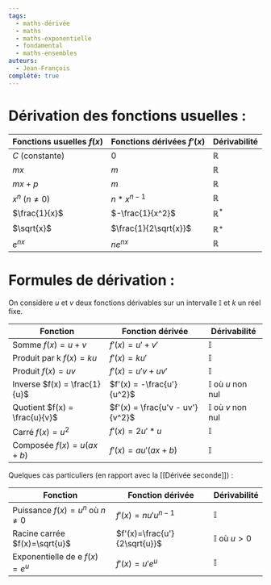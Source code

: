 ```yaml
---
tags:
  - maths-dérivée
  - maths
  - maths-exponentielle
  - fondamental
  - maths-ensembles
auteurs:
  - Jean-François
complété: true
---
```

# Dérivation des fonctions usuelles :

| Fonctions usuelles $f(x)$ | Fonctions dérivées $f'(x)$ | Dérivabilité |
|---------------------------|----------------------------|--------------|
| $C$ (constante)           | $0$                        | $\mathbb{R}$ |
| $mx$                      | $m$                        | $\mathbb{R}$ |
| $mx+p$                    | $m$                        | $\mathbb{R}$ |
| $x^n$ ($n\neq 0$)         | $n*x^{n-1}$                 | $\mathbb{R}$ |
| $\frac{1}{x}$             | $-\frac{1}{x^2}$           | $\mathbb{R}^*$|
| $\sqrt{x}$                | $\frac{1}{2\sqrt{x}}$      | $\mathbb{R}^+$|
| $e^{nx}$                  | $ne^{nx}$                  | $\mathbb{R}$ |

# Formules de dérivation : 
On considère $u$ et $v$ deux fonctions dérivables sur un intervalle $\mathbb{I}$ et $k$ un réel fixe.

| Fonction                          | Fonction dérivée                            | Dérivabilité |
|-----------------------------------|---------------------------------------------|--------------|
| Somme $f(x) = u + v$              | $f'(x) = u' + v'$                           | $\mathbb{I}$ |
| Produit par k $f(x) = ku$         | $f'(x) = ku'$                               | $\mathbb{I}$ |
| Produit $f(x) = uv$               | $f'(x) = u'v + uv'$                         | $\mathbb{I}$ |
| Inverse $f(x) = \frac{1}{u}$      | $f'(x) = -\frac{u'}{u^2}$                    | $\mathbb{I}$ où $u$ non nul |
| Quotient $f(x) = \frac{u}{v}$     | $f'(x) = \frac{u'v - uv'}{v^2}$              | $\mathbb{I}$ où $v$ non nul |
| Carré $f(x) = u^2$                | $f'(x) = 2u'*u$                              | $\mathbb{I}$ |
| Composée $f(x) = u(ax + b)$       | $f'(x) = au'(ax + b)$                       | $\mathbb{I}$ |

Quelques cas particuliers (en rapport avec la [[Dérivée seconde]]) :

| Fonction                   | Fonction dérivée          | Dérivabilité         |
|----------------------------|---------------------------|----------------------|
| Puissance $f(x)=u^n$ où $n\neq 0$       | $f'(x)=nu'u^{n-1}$        | $\mathbb{I}$         |
| Racine carrée $f(x)=\sqrt{u}$ | $f'(x)=\frac{u'}{2\sqrt{u}}$ | $\mathbb{I}$ où $u>0$ |
| Exponentielle de e $f(x)=e^u$ | $f'(x)=u'e^u$            | $\mathbb{I}$         |
